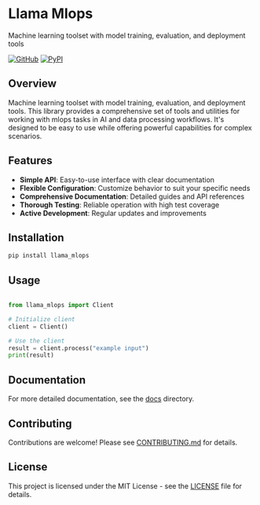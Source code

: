 # Llama Mlops

Machine learning toolset with model training, evaluation, and deployment tools

[![GitHub](https://img.shields.io/github/license/llamasearchai/llama-mlops)](https://github.com/llamasearchai/llama-mlops/blob/main/LICENSE)
[![PyPI](https://img.shields.io/pypi/v/llama_mlops.svg)](https://pypi.org/project/llama_mlops/)

## Overview


Machine learning toolset with model training, evaluation, and deployment tools. This library provides a comprehensive set of tools and utilities for
working with mlops tasks in AI and data processing workflows.
It's designed to be easy to use while offering powerful capabilities for complex scenarios.


## Features


- **Simple API**: Easy-to-use interface with clear documentation
- **Flexible Configuration**: Customize behavior to suit your specific needs
- **Comprehensive Documentation**: Detailed guides and API references
- **Thorough Testing**: Reliable operation with high test coverage
- **Active Development**: Regular updates and improvements


## Installation

```bash
pip install llama_mlops
```

## Usage

```python

from llama_mlops import Client

# Initialize client
client = Client()

# Use the client
result = client.process("example input")
print(result)

```

## Documentation

For more detailed documentation, see the [docs](docs/) directory.

## Contributing

Contributions are welcome! Please see [CONTRIBUTING.md](CONTRIBUTING.md) for details.

## License

This project is licensed under the MIT License - see the [LICENSE](LICENSE) file for details.

